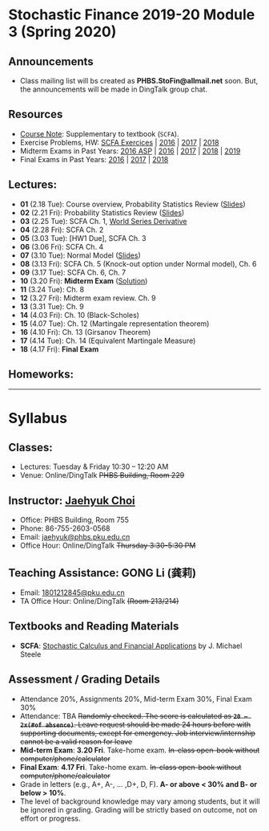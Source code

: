 # Stochastic Finance 2019-20 Module 3 (Spring 2020)

## Announcements
* Class mailing list will bs created as __PHBS.StoFin@allmail.net__ soon. But, the announcements will be made in DingTalk group chat.
<!--
* Before final exam, I will have an extended office hour on 4.18, __8-11 PM__
* Before midterm exam, I will have an extended office hour on 3.21, __2-6 PM__
-->

## Resources
* [Course Note](files/SCFA_Notes.pdf): Supplementary to textbook (`SCFA`).
* Exercise Problems, HW: [SCFA Exercices](files/SCFA_Exercise_Solution.pdf) | [2016](files/SF2016_HW_Solution.pdf) | [2017](files/SF2017_HW_Solution.pdf) | [2018](files/SF2018_HW_Solution.pdf)
* Midterm Exams in Past Years: [2016 ASP](files/ASP2016_Midterm.pdf) | [2016](files/SF2016_Midterm.pdf) | [2017](files/SF2017_Midterm.pdf) | [2018](files/SF2018_Midterm.pdf) | [2019](files/SF2019_Midterm.pdf) 
* Final Exams in Past Years: [2016](files/SF2016_Final.pdf) | [2017](files/SF2017_Final.pdf) |
[2018](files/SF2018_Final.pdf)

## Lectures: 
* __01__ (2.18 Tue): Course overview, Probability Statistics Review ([Slides](files/Prob_Stat_Review.pdf))
* __02__ (2.21 Fri): Probability Statistics Review ([Slides](files/Prob_Stat_Review.pdf))
* __03__ (2.25 Tue): SCFA Ch. 1, [World Series Derivative](files/World_Series.pdf)
* __04__ (2.28 Fri): SCFA Ch. 2
* __05__ (3.03 Tue): [HW1 Due], SCFA Ch. 3
* __06__ (3.06 Fri): SCFA Ch. 4
* __07__ (3.10 Tue): Normal Model ([Slides](files/Normal_Model.pdf))
* __08__ (3.13 Fri): SCFA Ch. 5 (Knock-out option under Normal model), Ch. 6
* __09__ (3.17 Tue): SCFA Ch. 6, Ch. 7
* __10__ (3.20 Fri): __Midterm Exam__ ([Solution](files/SF2019_Midterm.pdf))
* __11__ (3.24 Tue): Ch. 8
* __12__ (3.27 Fri): Midterm exam review. Ch. 9
* __13__ (3.31 Tue): Ch. 9
* __14__ (4.03 Fri): Ch. 10 (Black-Scholes)
* __15__ (4.07 Tue): Ch. 12 (Martingale representation theorem)
* __16__ (4.10 Fri): Ch. 13 (Girsanov Theorem)
* __17__ (4.14 Tue): Ch. 14 (Equivalent Martingale Measure)
* __18__ (4.17 Fri): __Final Exam__
<!--
* __01__ (2.19 Tue): Course overview ([Syllabus](files/syllabus.pdf)), Probability Statistics Review ([Slides](files/Prob_Stat_Review.pdf))
* __02__ (2.22 Fri): Probability Statistics Review ([Slides](files/Prob_Stat_Review.pdf)), [World Series Derivative](files/World_Series.pdf)
* __03__ (2.26 Tue): SCFA Ch. 1
* __04__ (3.01 Fri): SCFA Ch. 2
* __05__ (3.05 Tue): [HW1 Due], SCFA Ch. 3
* __06__ (3.08 Fri): SCFA Ch. 4
* __07__ (3.12 Tue): Normal Model ([Slides](files/Normal_Model.pdf))
* __08__ (3.15 Fri): SCFA Ch. 5 (Knock-out option under Normal model), Ch. 6
* __09__ (3.19 Tue): [HW2 Due], SCFA Ch. 6, Ch. 7
* __10__ (3.22 Fri): SCFA Ch. 7, Past midterm problem review
* __11__ (3.26 Tue): __MIDTERM EXAM__ ([Solution](files/SF2018_Midterm.pdf))
* __12__ (3.29 Fri): SCFA Ch. 8
* __13__ (4.02 Tue): SCFA Ch. 9,
* __14__ (4.03 Wed): __RESCHEDULE__ Ch. 10 (Black-Scholes)
* __15__ (4.09 Tue): Midterm exam review. SCFA Ch. 12 (Martingale representation theorem)
* __16__ (4.12 Fri): SCFA Ch. 13 (Girsanov Theorem)
* __17__ (4.16 Tue): SCFA Ch. 14 (Equivalent Martingale Measure)
* __18__ (4.19 Fri): [HW 3 Due] __FINAL EXAM__ ([Solution](files/SF2018_Final.pdf))
-->

## Homeworks: 
<!--
### __Set 1__: __SCFA__ Exercise Problem 1.1 and 1.3 [Due by 3.05 Tues. Submit in class]: [Solution](files/SF2018_HW_Solution.pdf)
### __Set 2__: [HW 2](files/SF2018_HW_Solution.pdf) [Due by 3.16 Tues. Submit in class]
### __Set 3__: __SCFA__ Exercise 6.1, 6.2. [2017 Final Exam](files/SF2017_Final.pdf) Problem 4 (Interest rate and bond price SDE) and one more question: [Solution](files/SF2018_HW_Solution.pdf)
-->

***
# Syllabus

## Classes:
* Lectures: Tuesday & Friday 10:30 – 12:20 AM
* Venue: Online/DingTalk ~~PHBS Building, Room 229~~

## Instructor: [Jaehyuk Choi](http://www.jaehyukchoi.net/phbs_en)
* Office: PHBS Building, Room 755
* Phone: 86-755-2603-0568
* Email: jaehyuk@phbs.pku.edu.cn
* Office Hour: Online/DingTalk ~~Thursday 3:30-5:30 PM~~

## Teaching Assistance: GONG Li (龚莉)
* Email: 1801212845@pku.edu.cn
* TA Office Hour: Online/DingTalk ~~(Room 213/214)~~

## Textbooks and Reading Materials
* __SCFA__: [Stochastic Calculus and Financial Applications](http://www-stat.wharton.upenn.edu/~steele/StochasticCalculus.html) by J. Michael Steele

## Assessment / Grading Details
* Attendance 20%, Assignments 20%, Mid-term Exam 30%, Final Exam 30%
* Attendance: TBA ~~Randomly checked. The score is calculated as __`20 – 2x(#of absence)`__. Leave request should be made 24 hours before with supporting documents, except for emergency. Job interview/internship cannot be a valid reason for leave~~
* __Mid-term Exam__: __3.20 Fri__. Take-home exam. ~~In-class open-book without computer/phone/calculator~~
* __Final Exam__: __4.17 Fri__. Take-home exam. ~~In-class open-book without computer/phone/calculator~~
* Grade in letters (e.g., A+, A-, ... ,D+, D, F). __A- or above < 30% and B- or below > 10%__.
* The level of background knowledge may vary among students, but it will be ignored in grading. Grading will be strictly based on outcome, not on effort or progress.
